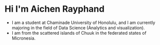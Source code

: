 # Hi I'm Aichen Rayphand

- I am a student at Chaminade University of Honolulu, and I am currently majoring in the field of Data Science (Analytics and visualization).
- I am from the scattered islands of Chuuk in the federated states of Micronesia.
